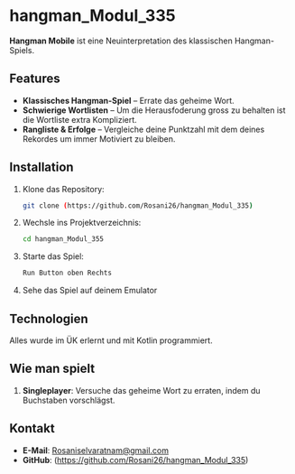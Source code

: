 # hangman_Modul_335

**Hangman Mobile** ist eine Neuinterpretation des klassischen Hangman-Spiels.

## Features

- **Klassisches Hangman-Spiel** – Errate das geheime Wort.
- **Schwierige Wortlisten** – Um die Herausfoderung gross zu behalten ist die Wortliste extra Kompliziert. 
- **Rangliste & Erfolge** – Vergleiche deine Punktzahl mit dem deines Rekordes um immer Motiviert zu bleiben.

## Installation

1. Klone das Repository:
    ```bash
    git clone (https://github.com/Rosani26/hangman_Modul_335)
    ```

2. Wechsle ins Projektverzeichnis:
    ```bash
    cd hangman_Modul_355
    ```


4. Starte das Spiel:
    ```bash
    Run Button oben Rechts
    ```

5. Sehe das Spiel auf deinem Emulator

## Technologien
Alles wurde im ÜK erlernt und mit Kotlin programmiert.

## Wie man spielt

1. **Singleplayer**: Versuche das geheime Wort zu erraten, indem du Buchstaben vorschlägst.

## Kontakt

- **E-Mail**: Rosaniselvaratnam@gmail.com
- **GitHub**: (https://github.com/Rosani26/hangman_Modul_335)
